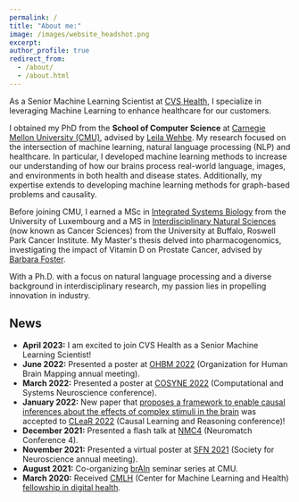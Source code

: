 ```yaml
---
permalink: /
title: "About me:"
image: /images/website_headshot.png
excerpt: 
author_profile: true
redirect_from: 
  - /about/
  - /about.html
---
```

As a Senior Machine Learning Scientist at [CVS Health](https://www.cvshealth.com/), I specialize in leveraging Machine Learning to enhance healthcare for our customers. 

I obtained my PhD from the **School of Computer Science** at [Carnegie Mellon University (CMU)](https://www.cmu.edu/), advised by [Leila 
Wehbe](http://www.cs.cmu.edu/~lwehbe/index.html). My research focused on the intersection of machine learning, natural language processing (NLP) and healthcare. In particular, I developed machine learning methods to increase our understanding of how our brains process real-world language, images, and environments in both health and disease states. Additionally, my expertise extends to developing machine learning methods for graph-based problems and causality. 

Before joining CMU, I earned a MSc in [Integrated Systems Biology](https://wwwde.uni.lu/studiengaenge/fstm/master_in_integrated_systems_biology) from the University of Luxembourg and a MS in [Interdisciplinary Natural Sciences](https://www.roswellpark.org/education/masters-phd-programs/masters-program) (now known as Cancer Sciences) from the University at Buffalo, Roswell Park Cancer Institute. My Master's thesis delved into pharmacogenomics, investigating the impact of Vitamin D on Prostate Cancer, advised by [Barbara Foster](https://www.roswellpark.org/barbara-foster).  
 
With a Ph.D. with a focus on natural language processing and a diverse background in interdisciplinary research, my passion lies in propelling innovation in industry.

## News
- **April 2023:** I am excited to join CVS Health as a Senior Machine Learning Scientist! 
- **June 2022:** Presented a poster at [OHBM 2022](https://www.humanbrainmapping.org/i4a/pages/index.cfm?pageid=4118) (Organization for Human Brain Mapping annual meeting).
- **March 2022:** Presented a poster at [COSYNE 2022](https://www.cosyne.org/) (Computational and Systems Neuroscience conference).
- **January 2022:** New paper that [proposes a framework to enable causal inferences about the effects of complex stimuli in the brain](https://arxiv.org/pdf/2202.10376.pdf) was accepted to [CLeaR 2022](https://www.cclear.cc/2022) (Causal Learning and Reasoning conference)!
- **December 2021:** Presented a flash talk at [NMC4](https://conference.neuromatch.io/) (Neuromatch Conference 4).
- **November 2021:** Presented a virtual poster at [SFN 2021](https://www.sfn.org/meetings/neuroscience-2021) (Society for Neuroscience annual meeting).
- **August 2021:** Co-organizing [brAIn](https://brain.andrew.cmu.edu/seminar) seminar series at CMU. 
- **March 2020:** Received [CMLH](https://www.cs.cmu.edu/cmlh-cfp/) (Center for Machine Learning and Health) [fellowship in digital health](https://www.cs.cmu.edu/cmlh-cfp/fellowships). 
